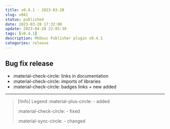 ```yaml
---
title: v0.4.1 - 2023-03-28
slug: v041
status: published
date: 2023-03-28 17:32:00
update: 2023-04-20 22:05:30
tags: [v0.4.1]
description: MkDosc Publisher plugin v0.4.1
categories: release
---
```


## Bug fix release

- :material-check-circle: links in documentation
- :material-check-circle: imports of libraries
- :material-check-circle: badges links + new added

---

> [!info] Legend
> :material-plus-circle: - added
>
> :material-check-circle: - fixed
>
> :material-sync-circle: - changed
